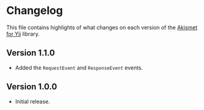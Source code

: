 # Changelog
This file contains highlights of what changes on each version of the [Akismet for Yii](https://github.com/cedx/yii2-akismet) library.

## Version 1.1.0
- Added the `RequestEvent` and `ResponseEvent` events.

## Version 1.0.0
- Initial release.
